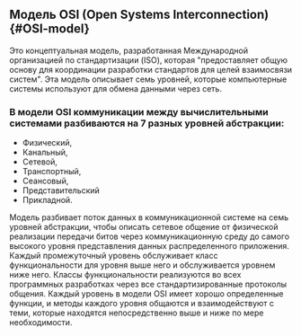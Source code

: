 ## Модель OSI (Open Systems Interconnection) {#OSI-model}
Это концептуальная модель, разработанная Международной организацией по стандартизации (ISO),
которая "предоставляет общую основу для координации разработки стандартов для целей взаимосвязи систем".
Эта модель описывает семь уровней, которые компьютерные системы используют для обмена данными через сеть.

### В модели OSI коммуникации между вычислительными системами разбиваются на 7 разных уровней абстракции:
- Физический,
- Канальный,
- Сетевой,
- Транспортный,
- Сеансовый,
- Представительский
- Прикладной.

Модель разбивает поток данных в коммуникационной системе на семь уровней абстракции,
чтобы описать сетевое общение от физической реализации передачи битов через коммуникационную среду до самого высокого уровня представления данных распределенного приложения.
Каждый промежуточный уровень обслуживает класс функциональности для уровня выше него и обслуживается уровнем ниже него.
Классы функциональности реализуются во всех программных разработках через все стандартизированные протоколы общения.
Каждый уровень в модели OSI имеет хорошо определенные функции, и методы каждого уровня общаются и взаимодействуют с теми,
которые находятся непосредственно выше и ниже по мере необходимости.